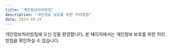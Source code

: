 ```yaml
---
title: "개인정보처리방침"
description: "개인정보 보호를 위한 처리방침"
date: 2024-10-25
---
```


개인정보처리방침에 오신 것을 환영합니다. 본 페이지에서는 개인정보 보호를 위한 처리방침을 확인하실 수 있습니다.
